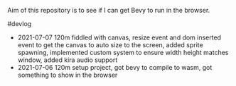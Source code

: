 Aim of this repository is to see if I can get Bevy to run in the browser.

#devlog
- 2021-07-07  120m fiddled with canvas, resize event and dom inserted event to get the canvas to auto size to the screen, added sprite spawning, implemented custom system to ensure width height matches window, added kira audio support 
- 2021-07-06  120m setup project, got bevy to compile to wasm, got something to show in the browser

